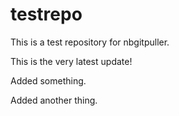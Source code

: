 # testrepo
This is a test repository for nbgitpuller.

This is the very latest update!

Added something.

Added another thing.
